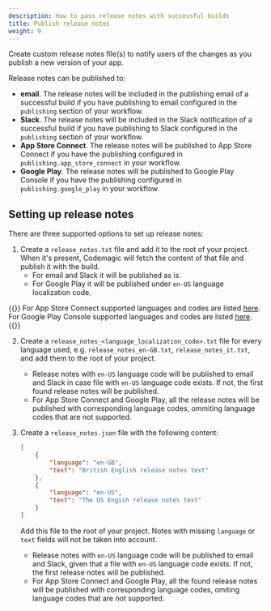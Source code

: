```yaml
---
description: How to pass release notes with successful builds
title: Publish release notes
weight: 9
---
```


Create custom release notes file(s) to notify users of the changes as you publish a new version of your app.

Release notes can be published to:

* **email**. The release notes will be included in the publishing email of a successful build if you have publishing to email configured in the `publishing` section of your workflow.
* **Slack**. The release notes will be included in the Slack notification of a successful build if you have publishing to Slack configured in the `publishing` section of your workflow.
* **App Store Connect**. The release notes will be published to App Store Connect if you have the publishing configured in `publishing.app_store_connect` in your workflow.
* **Google Play**. The release notes will be published to Google Play Console if you have the publishing configured in `publishing.google_play` in your workflow.

## Setting up release notes

There are three supported options to set up release notes:

1. Create a `release_notes.txt` file and add it to the root of your project. When it's present, Codemagic will fetch the content of that file and publish it with the build.
    * For email and Slack it will be published as is.
    * For Google Play it will be published under `en-US` language localization code.

{{<notebox>}}
For App Store Connect supported languages and codes are listed [here](https://developer.apple.com/documentation/appstoreconnectapi/betabuildlocalizationcreaterequest/data/attributes). For Google Play Console supported languages and codes are listed [here](https://support.google.com/googleplay/android-developer/table/4419860?hl=en).
{{</notebox>}}

2. Create a `release_notes_<language_localization_code>.txt` file for every language used, e.g. `release_notes_en-GB.txt`, `release_notes_it.txt`, and add them to the root of your project.
    * Release notes with `en-US` language code will be published to email and Slack in case file with `en-US` language code exists. If not, the first found release notes will be published.
    * For App Store Connect and Google Play, all the release notes will be published with corresponding language codes, ommiting language codes that are not supported.

3. Create a `release_notes.json` file with the following content:

    ```json
    [
        {
            "language": "en-GB",
            "text": "British English release notes text"
        },
        {
            "language": "en-US",
            "text": "The US Engish release notes text"
        }
    ]
    ```

    Add this file to the root of your project. Notes with missing `language` or `text` fields will not be taken into account.

    * Release notes with `en-US` language code will be published to email and Slack, given that a file with `en-US` language code exists. If not, the first release notes will be published.
    * For App Store Connect and Google Play, all the found release notes will be published with corresponding language codes, omiting language codes that are not supported.
